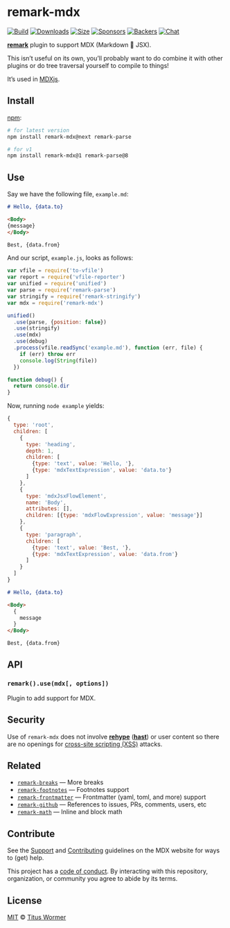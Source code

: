 # remark-mdx

[![Build][build-badge]][build]
[![Downloads][downloads-badge]][downloads]
[![Size][size-badge]][size]
[![Sponsors][sponsors-badge]][collective]
[![Backers][backers-badge]][collective]
[![Chat][chat-badge]][chat]

[**remark**][remark] plugin to support MDX (Markdown 💛 JSX).

This isn’t useful on its own, you’ll probably want to do combine it with other
plugins or do tree traversal yourself to compile to things!

It’s used in [MDXjs][].

## Install

[npm][]:

```sh
# for latest version
npm install remark-mdx@next remark-parse

# for v1
npm install remark-mdx@1 remark-parse@8
```

## Use

Say we have the following file, `example.md`:

```markdown
# Hello, {data.to}

<Body>
{message}
</Body>

Best, {data.from}
```

And our script, `example.js`, looks as follows:

```js
var vfile = require('to-vfile')
var report = require('vfile-reporter')
var unified = require('unified')
var parse = require('remark-parse')
var stringify = require('remark-stringify')
var mdx = require('remark-mdx')

unified()
  .use(parse, {position: false})
  .use(stringify)
  .use(mdx)
  .use(debug)
  .process(vfile.readSync('example.md'), function (err, file) {
    if (err) throw err
    console.log(String(file))
  })

function debug() {
  return console.dir
}
```

Now, running `node example` yields:

```js
{
  type: 'root',
  children: [
    {
      type: 'heading',
      depth: 1,
      children: [
        {type: 'text', value: 'Hello, '},
        {type: 'mdxTextExpression', value: 'data.to'}
      ]
    },
    {
      type: 'mdxJsxFlowElement',
      name: 'Body',
      attributes: [],
      children: [{type: 'mdxFlowExpression', value: 'message'}]
    },
    {
      type: 'paragraph',
      children: [
        {type: 'text', value: 'Best, '},
        {type: 'mdxTextExpression', value: 'data.from'}
      ]
    }
  ]
}
```

```markdown
# Hello, {data.to}

<Body>
  {
    message
  }
</Body>

Best, {data.from}
```

## API

### `remark().use(mdx[, options])`

Plugin to add support for MDX.

## Security

Use of `remark-mdx` does not involve [**rehype**][rehype] ([**hast**][hast]) or
user content so there are no openings for [cross-site scripting (XSS)][xss]
attacks.

## Related

- [`remark-breaks`](https://github.com/remarkjs/remark-breaks)
  — More breaks
- [`remark-footnotes`](https://github.com/remarkjs/remark-footnotes)
  — Footnotes support
- [`remark-frontmatter`](https://github.com/remarkjs/remark-frontmatter)
  — Frontmatter (yaml, toml, and more) support
- [`remark-github`](https://github.com/remarkjs/remark-github)
  — References to issues, PRs, comments, users, etc
- [`remark-math`](https://github.com/rokt33r/remark-math)
  — Inline and block math

## Contribute

See the [Support][] and [Contributing][] guidelines on the MDX website for ways
to (get) help.

This project has a [code of conduct][coc].
By interacting with this repository, organization, or community you agree to
abide by its terms.

## License

[MIT][license] © [Titus Wormer][author]

[build-badge]: https://img.shields.io/travis/mdx-js/mdx/master.svg
[build]: https://travis-ci.org/mdx-js/mdx
[downloads-badge]: https://img.shields.io/npm/dm/remark-mdx.svg
[downloads]: https://www.npmjs.com/package/remark-mdx
[size-badge]: https://img.shields.io/bundlephobia/minzip/remark-mdx.svg
[size]: https://bundlephobia.com/result?p=remark-mdx
[sponsors-badge]: https://opencollective.com/unified/sponsors/badge.svg
[backers-badge]: https://opencollective.com/unified/backers/badge.svg
[collective]: https://opencollective.com/unified
[chat-badge]: https://img.shields.io/badge/chat-discussions-success.svg
[chat]: https://github.com/mdx-js/mdx/discussions
[npm]: https://docs.npmjs.com/cli/install
[contributing]: https://mdxjs.com/contributing
[support]: https://mdxjs.com/support
[coc]: https://github.com/mdx-js/.github/blob/master/code-of-conduct.md
[license]: license
[author]: https://wooorm.com
[remark]: https://github.com/remarkjs/remark
[xss]: https://en.wikipedia.org/wiki/Cross-site_scripting
[rehype]: https://github.com/rehypejs/rehype
[hast]: https://github.com/syntax-tree/hast
[mdxjs]: https://mdxjs.com
[remark-parse]: https://github.com/remarkjs/remark/tree/main/packages/remark-parse
